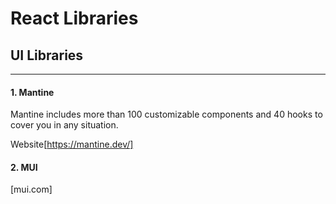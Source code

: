 # React Libraries

## UI Libraries
---

#### 1. Mantine

Mantine includes more than 100 customizable components and 40 hooks to cover you in any situation.

Website[https://mantine.dev/]

#### 2. MUI

[mui.com]
